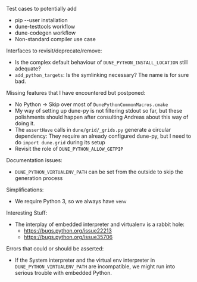 Test cases to potentially add

* pip --user installation
* dune-testtools workflow
* dune-codegen workflow
* Non-standard compiler use case

Interfaces to revisit/deprecate/remove:

* Is the complex default behaviour of `DUNE_PYTHON_INSTALL_LOCATION` still adequate?
* `add_python_targets`: Is the symlinking necessary? The name is for sure bad.

Missing features that I have encountered but postponed:

* No Python -> Skip over most of `DunePythonCommonMacros.cmake`
* My way of setting up dune-py is not filtering stdout so far, but these polishments should happen after consulting Andreas about this way of doing it.
* The `assertHave` calls in `dune/grid/_grids.py` generate a circular dependency: They require an already configured dune-py, but I need to do `import dune.grid` during its setup
* Revisit the role of `DUNE_PYTHON_ALLOW_GETPIP`


Documentation issues:

* `DUNE_PYTHON_VIRTUALENV_PATH` can be set from the outside to skip the generation process

Simplifications:

* We require Python 3, so we always have `venv`

Interesting Stuff:

* The interplay of embedded interpreter and virtualenv is a rabbit hole:
  * https://bugs.python.org/issue22213
  * https://bugs.python.org/issue35706

Errors that could or should be asserted:

* If the System interpreter and the virtual env interpreter in `DUNE_PYTHON_VIRTUALENV_PATH` are incompatible, we might run into serious trouble with embedded Python.
